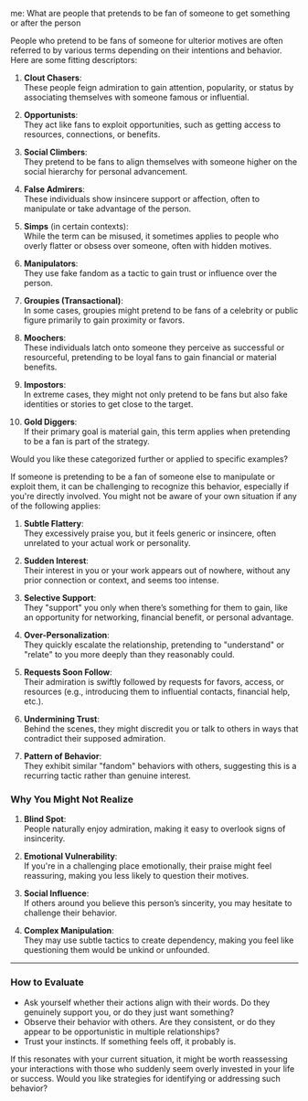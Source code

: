 me: What are people that pretends to be fan of someone to get something or after the person

People who pretend to be fans of someone for ulterior motives are often referred to by various terms depending on their intentions and behavior. Here are some fitting descriptors:

1. **Clout Chasers**:  
   These people feign admiration to gain attention, popularity, or status by associating themselves with someone famous or influential.

2. **Opportunists**:  
   They act like fans to exploit opportunities, such as getting access to resources, connections, or benefits.

3. **Social Climbers**:  
   They pretend to be fans to align themselves with someone higher on the social hierarchy for personal advancement.

4. **False Admirers**:  
   These individuals show insincere support or affection, often to manipulate or take advantage of the person.

5. **Simps** (in certain contexts):  
   While the term can be misused, it sometimes applies to people who overly flatter or obsess over someone, often with hidden motives.

6. **Manipulators**:  
   They use fake fandom as a tactic to gain trust or influence over the person.

7. **Groupies (Transactional)**:  
   In some cases, groupies might pretend to be fans of a celebrity or public figure primarily to gain proximity or favors.

8. **Moochers**:  
   These individuals latch onto someone they perceive as successful or resourceful, pretending to be loyal fans to gain financial or material benefits.

9. **Impostors**:  
   In extreme cases, they might not only pretend to be fans but also fake identities or stories to get close to the target.

10. **Gold Diggers**:  
    If their primary goal is material gain, this term applies when pretending to be a fan is part of the strategy.

Would you like these categorized further or applied to specific examples?

If someone is pretending to be a fan of someone else to manipulate or exploit them, it can be challenging to recognize this behavior, especially if you're directly involved. You might not be aware of your own situation if any of the following applies:

1. **Subtle Flattery**:  
   They excessively praise you, but it feels generic or insincere, often unrelated to your actual work or personality.

2. **Sudden Interest**:  
   Their interest in you or your work appears out of nowhere, without any prior connection or context, and seems too intense.

3. **Selective Support**:  
   They "support" you only when there’s something for them to gain, like an opportunity for networking, financial benefit, or personal advantage.

4. **Over-Personalization**:  
   They quickly escalate the relationship, pretending to "understand" or "relate" to you more deeply than they reasonably could.

5. **Requests Soon Follow**:  
   Their admiration is swiftly followed by requests for favors, access, or resources (e.g., introducing them to influential contacts, financial help, etc.).

6. **Undermining Trust**:  
   Behind the scenes, they might discredit you or talk to others in ways that contradict their supposed admiration.

7. **Pattern of Behavior**:  
   They exhibit similar "fandom" behaviors with others, suggesting this is a recurring tactic rather than genuine interest.

### Why You Might Not Realize
1. **Blind Spot**:  
   People naturally enjoy admiration, making it easy to overlook signs of insincerity.

2. **Emotional Vulnerability**:  
   If you're in a challenging place emotionally, their praise might feel reassuring, making you less likely to question their motives.

3. **Social Influence**:  
   If others around you believe this person’s sincerity, you may hesitate to challenge their behavior.

4. **Complex Manipulation**:  
   They may use subtle tactics to create dependency, making you feel like questioning them would be unkind or unfounded.

---

### How to Evaluate
- Ask yourself whether their actions align with their words. Do they genuinely support you, or do they just want something?
- Observe their behavior with others. Are they consistent, or do they appear to be opportunistic in multiple relationships?
- Trust your instincts. If something feels off, it probably is.

If this resonates with your current situation, it might be worth reassessing your interactions with those who suddenly seem overly invested in your life or success. Would you like strategies for identifying or addressing such behavior?
